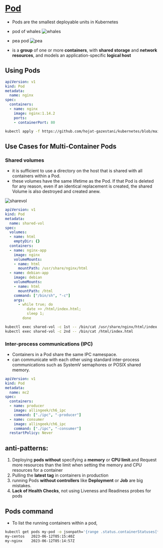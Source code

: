 # [Pod](https://kubernetes.io/docs/concepts/workloads/pods/) 

+ Pods are the smallest deployable units in Kubernetes

- pod of whales
![whales](https://github.com/hojat-gazestani/DevOps/blob/main/Kubernetes/Pic/02-kube-components/01-wahles.jpg)

+ pea pod
![pea](https://github.com/hojat-gazestani/DevOps/blob/main/Kubernetes/Pic/02-kube-components/02-Peas.jpg)

- is a **group** of one or more **containers**, with **shared storage** and **network resources**, and  models an application-specific **logical host**

## Using Pods
```yaml
apiVersion: v1
kind: Pod
metadata:
  name: nginx
spec:
  containers:
  - name: nginx
    image: nginx:1.14.2
    ports:
    - containerPort: 80
```

```bash
kubectl apply -f https://github.com/hojat-gazestani/kubernetes/blob/main/Kubeadm/manifest/01-pod.yml
```

## Use Cases for Multi-Container Pods

### Shared volumes 

- it is sufficient to use a directory on the host that is shared with all containers within a Pod.
- these volumes have the same lifetime as the Pod. If that Pod is deleted for any reason, even if an identical replacement is created, the shared Volume is also destroyed and created anew.

![sharevol](https://github.com/hojat-gazestani/DevOps/blob/main/Kubernetes/Pic/02-kube-components/03-sharedVol.png)

```yaml
apiVersion: v1
kind: Pod
metadata:
  name: shared-vol
spec:
  volumes:
  - name: html
    emptyDir: {}
  containers:
  - name: nginx-app
    image: nginx
    volumeMounts:
    - name: html
      mountPath: /usr/share/nginx/html
  - name: debian-app
    image: debian
    volumeMounts:
    - name: html
      mountPath: /html
    command: ["/bin/sh", "-c"]
    args:
      - while true; do
          date >> /html/index.html;
          sleep 1;
        done
```

```bash
kubectl exec shared-vol -c 1st -- /bin/cat /usr/share/nginx/html/index.html
kubectl exec shared-vol -c 2nd -- /bin/cat /html/index.html
```

### Inter-process communications (IPC)

- Containers in a Pod share the same IPC namespace.
- can communicate with each other using standard inter-process communications such as SystemV semaphores or POSIX shared memory.

```yaml
apiVersion: v1
kind: Pod
metadata:
  name: mc2
spec:
  containers:
  - name: producer
    image: allingeek/ch6_ipc
    command: ["./ipc", "-producer"]
  - name: consumer
    image: allingeek/ch6_ipc
    command: ["./ipc", "-consumer"]
  restartPolicy: Never
```


## anti-patterns:

1. Deploying **pods without** specifying a **memory** or **CPU limit**.and Request more resources than the limit when setting the memory and CPU resources for a container
2. Pulling the **latest tag** in containers in production
3. running Pods **without controllers** like **Deployment** or **Job** are big mistakes.
4. **Lack of Health Checks**, not using Liveness and Readiness probes for pods


## Pods command

+ To list the running containers within a pod,
```bash
kubectl get pods my-pod -o jsonpath='{range .status.containerStatuses[*]}{.name}{"\t"}{.state.running.startedAt}{"\n"}{end}'
my-centos	2023-06-12T05:15:40Z
my-nginx	2023-06-12T05:14:57Z
```